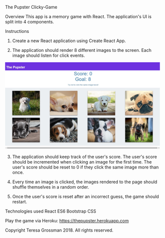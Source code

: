 The Pupster Clicky-Game

Overview
This app is a memory game with React. The application's UI is split into 4 components.

Instructions

1.  Create a new React application using Create React App.

2.  The application should render 8 different images to the screen. Each image should listen for click events.

![](images/Pupster.jpg)

3.  The application should keep track of the user's score. The user's score should be incremented when clicking an image for the first time. The user's score should be reset to 0 if they click the same image more than once.

4.  Every time an image is clicked, the images rendered to the page should shuffle themselves in a random order.

5.  Once the user's score is reset after an incorrect guess, the game should restart.


Technologies used
React
ES6
Bootstrap
CSS

Play the game via Heroku:
https://thepupster.herokuapp.com


Copyright
Teresa Grossman 2018.  All rights reserved.